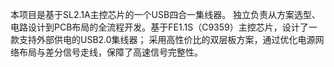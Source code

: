 本项目是基于SL2.1A主控芯片的一个USB四合一集线器。
独立负责从方案选型、电路设计到PCB布局的全流程开发。基于FE1.1S（C9359）主控芯片，设计了一款支持外部供电的USB2.0集线器；
采用高性价比的双层板方案，通过优化电源网络布局与差分信号走线，保障了高速信号完整性。
